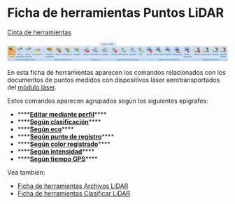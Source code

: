 # Ficha de herramientas Puntos LiDAR

[Cinta de herramientas](../../cinta-de-herramientas/)

![](../../../.gitbook/assets/ficha-de-herramientas-puntos-lidar.jpg)

En esta ficha de herramientas aparecen los comandos relacionados con los documentos de puntos medidos con dispositivos láser aerotransportados del [módulo láser](../../modulo-laser/).

Estos comandos aparecen agrupados según los siguientes epígrafes:

* \*\*\*\*[**Editar mediante perfil**](editar-mediante-perfil.md)\*\*\*\*
* \*\*\*\*[**Según clasificación**](../../modulo-laser/segun-clasificacion-lidar/)\*\*\*\*
* \*\*\*\*[**Según eco**](../../modulo-laser/segun-eco-lidar/)\*\*\*\*
* \*\*\*\*[**Según punto de registro**](../../modulo-laser/segun-punto-de-registro/)\*\*\*\*
* \*\*\*\*[**Según color registrado**](../../modulo-laser/segun-color-registrado/)\*\*\*\*
* \*\*\*\*[**Según intensidad**](../../modulo-laser/segun-intensidad/)\*\*\*\*
* \*\*\*\*[**Según tiempo GPS**](../../modulo-laser/segun-tiempo-gps/)\*\*\*\*

Vea también:

* [Ficha de herramientas Archivos LiDAR](../ficha-de-herramientas-archivos-lidar/)
* [Ficha de herramientas Clasificar LiDAR](../ficha-de-herramientas-clasificar-lidar.md)

